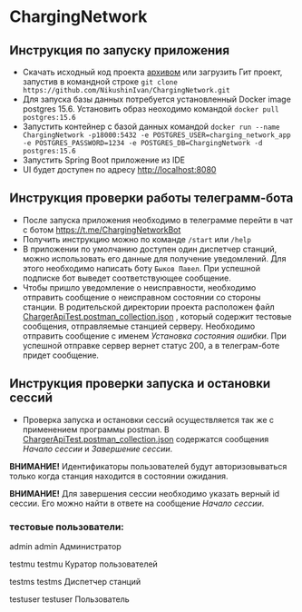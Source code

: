 # ChargingNetwork
## Инструкция по запуску приложения
 - Скачать исходный код проекта [архивом](https://github.com/NikushinIvan/ChargingNetwork/archive/refs/heads/main.zip)
или загрузить Гит проект, запустив в командной строке `git clone https://github.com/NikushinIvan/ChargingNetwork.git`
 - Для запуска базы данных потребуется установленный Docker image postgres 15.6. Установить образ неоходимо командой `docker pull postgres:15.6`
 - Запустить контейнер с базой данных командой `docker run --name ChargingNetwork -p18000:5432 -e POSTGRES_USER=charging_network_app -e POSTGRES_PASSWORD=1234 -e POSTGRES_DB=ChargingNetwork -d postgres:15.6`
 - Запустить Spring Boot приложение из IDE
 - UI будет доступен по адресу [http://localhost:8080](http://localhost:8080)

## Инструкция проверки работы телеграмм-бота

 - После запуска приложения необходимо в телеграмме перейти в чат с ботом https://t.me/ChargingNetworkBot
 - Получить инструкцию можно по команде `/start` или `/help`
 - В приложении по умолчанию доступен один диспетчер станций, можно использовать его данные для получение уведомлений.
Для этого необходимо написать боту `Быков Павел`. При успешной подписке бот выведет соответствующее сообщение.
 - Чтобы пришло уведомление о неисправности, необходимо отправить сообщение о неисправном состоянии со стороны станции.
В родительской директории проекта расположен файл 
[ChargerApiTest.postman_collection.json](https://github.com/NikushinIvan/ChargingNetwork/blob/main/ChargerApiTest.postman_collection.json)
, который содержит тестовые
сообщения, отправляемые станцией серверу. Необходимо отправить сообщение с именем _Установка состояния ошибки_. При 
успешной отправке сервер вернет статус 200, а в телеграм-боте придет сообщение.

## Инструкция проверки запуска и остановки сессий

 - Проверка запуска и остановки сессий осуществляется так же с применением программы postman. В 
[ChargerApiTest.postman_collection.json](https://github.com/NikushinIvan/ChargingNetwork/blob/main/ChargerApiTest.postman_collection.json)
содержатся сообщения _Начало сессии_ и _Завершение сессии_. 

**ВНИМАНИЕ!** Идентификаторы пользователей будут авторизовываться только когда станция находится в состоянии ожидания.

**ВНИМАНИЕ!** Для завершения сессии необходимо указать верный id сессии. Его можно найти в ответе на сообщение 
_Начало сессии_.

### тестовые пользователи:
admin admin Администратор

testmu testmu Куратор пользователей

testms testms Диспетчер станций

testuser testuser Пользователь
